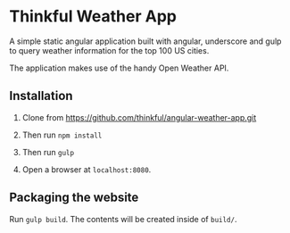 # Thinkful Weather App

A simple static angular application built with angular, underscore and gulp
to query weather information for the top 100 US cities.

The application makes use of the handy Open Weather API.

## Installation

1. Clone from https://github.com/thinkful/angular-weather-app.git

2. Then run `npm install`

3. Then run `gulp`

4. Open a browser at `localhost:8080`.

## Packaging the website

Run `gulp build`. The contents will be created inside of `build/`.

